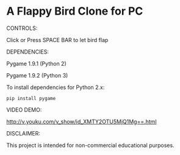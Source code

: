 A Flappy Bird Clone for PC
=============

CONTROLS: 

Click or Press SPACE BAR to let bird flap 

DEPENDENCIES:

Pygame 1.9.1 (Python 2)

Pygame 1.9.2 (Python 3)

To install dependencies for Python 2.x:

	pip install pygame

VIDEO DEMO:

http://v.youku.com/v_show/id_XMTY2OTU5MjQ1Mg==.html

DISCLAIMER:

This project is intended for non-commercial educational purposes. 
